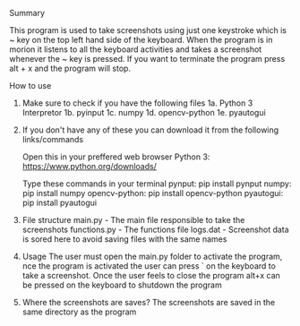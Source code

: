 Summary

This program is used to take screenshots using just one
keystroke which is ~ key on the top left hand side of the 
keyboard. When the program is in morion it listens to all the
keyboard activities and takes a screenshot whenever the 
~ key is pressed. If you want to terminate the program
press alt + x and the program will stop.

How to use

1.  Make sure to check if you have the following files
    1a. Python 3 Interpretor
    1b. pyinput
    1c. numpy
    1d. opencv-python
    1e. pyautogui

2.  If you don't have any of these you can download it from the
    following links/commands

    Open this in your preffered web browser
    Python 3: https://www.python.org/downloads/

    Type these commands in your terminal
    pynput: pip install pynput
    numpy: pip install numpy
    opencv-python: pip install opencv-python
    pyautogui: pip install pyautogui

3.  File structure
    main.py -       The main file responsible to take the screenshots
    functions.py -  The functions file
    logs.dat -      Screenshot data is sored here to avoid saving
                    files with the same names

4.  Usage
    The user must open the main.py folder to activate the program,
    nce the program is activated the user can press ` on the keyboard 
    to take a screenshot. Once the user feels to close the program
    alt+x can be pressed on the keyboard to shutdown the program

5.  Where the screenshots are saves?
    The screenshots are saved in the same directory as the program
